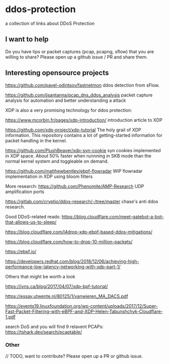 # ddos-protection
a collection of links about DDoS Protection

## I want to help

Do you have tips or packet captures (pcap, pcapng, sflow) that you are willing to share? Please open up a github issue / PR and share them.

## Interesting opensource projects
https://github.com/pavel-odintsov/fastnetmon ddos detection from sFlow.

https://github.com/jjsantanna/pcap_dns_ddos_analysis packet capture analysis for automation and better understanding a attack


XDP is also a very promising technology for ddos protection:

https://www.mcorbin.fr/pages/xdp-introduction/ introduction article to XDP

https://github.com/xdp-project/xdp-tutorial The holy grail of XDP information. This repository contains a lot of getting-started information for packet handling in the kernel.

https://github.com/PlushBeaver/xdp-syn-cookie syn cookies implemented in XDP space. About 50% faster when runnning in SKB mode than the normal kernel system and toggleable on demand.

https://github.com/matthewbentley/ebpf-flowradar WIP flowradar implementation in XDP using bloom filters


More research:
https://github.com/Phenomite/AMP-Research UDP amplification ports

https://gitlab.com/cryptio/ddos-research/-/tree/master chase's anti ddos research.



Good DDoS-related reads:
https://blog.cloudflare.com/meet-gatebot-a-bot-that-allows-us-to-sleep/

https://blog.cloudflare.com/l4drop-xdp-ebpf-based-ddos-mitigations/

https://blog.cloudflare.com/how-to-drop-10-million-packets/

https://ebpf.io/

https://developers.redhat.com/blog/2018/12/06/achieving-high-performance-low-latency-networking-with-xdp-part-1/

Others that might be worth a look

https://jvns.ca/blog/2017/04/07/xdp-bpf-tutorial/

https://essay.utwente.nl/80125/1/vanwieren_MA_DACS.pdf

https://events19.linuxfoundation.org/wp-content/uploads/2017/12/Super-Fast-Packet-Filtering-with-eBPF-and-XDP-Helen-Tabunshchyk-Cloudflare-1.pdf

search DoS and you will find 9 relavent PCAPs: https://tshark.dev/search/pcaptable/






### Other
// TODO, want to contribute? Please open up a PR or github issue.
